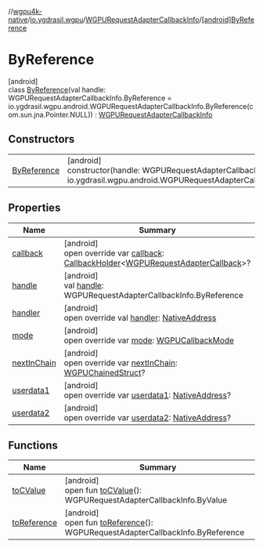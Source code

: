 //[wgpu4k-native](../../../../index.md)/[io.ygdrasil.wgpu](../../index.md)/[WGPURequestAdapterCallbackInfo](../index.md)/[[android]ByReference](index.md)

# ByReference

[android]\
class [ByReference](index.md)(val handle: WGPURequestAdapterCallbackInfo.ByReference = io.ygdrasil.wgpu.android.WGPURequestAdapterCallbackInfo.ByReference(com.sun.jna.Pointer.NULL)) : [WGPURequestAdapterCallbackInfo](../index.md)

## Constructors

| | |
|---|---|
| [ByReference](-by-reference.md) | [android]<br>constructor(handle: WGPURequestAdapterCallbackInfo.ByReference = io.ygdrasil.wgpu.android.WGPURequestAdapterCallbackInfo.ByReference(com.sun.jna.Pointer.NULL)) |

## Properties

| Name | Summary |
|---|---|
| [callback](callback.md) | [android]<br>open override var [callback](callback.md): [CallbackHolder](../../../ffi/-callback-holder/index.md)&lt;[WGPURequestAdapterCallback](../../-w-g-p-u-request-adapter-callback/index.md)&gt;? |
| [handle](handle.md) | [android]<br>val [handle](handle.md): WGPURequestAdapterCallbackInfo.ByReference |
| [handler](handler.md) | [android]<br>open override val [handler](handler.md): [NativeAddress](../../../ffi/-native-address/index.md) |
| [mode](mode.md) | [android]<br>open override var [mode](mode.md): [WGPUCallbackMode](../../-w-g-p-u-callback-mode/index.md) |
| [nextInChain](next-in-chain.md) | [android]<br>open override var [nextInChain](next-in-chain.md): [WGPUChainedStruct](../../-w-g-p-u-chained-struct/index.md)? |
| [userdata1](userdata1.md) | [android]<br>open override var [userdata1](userdata1.md): [NativeAddress](../../../ffi/-native-address/index.md)? |
| [userdata2](userdata2.md) | [android]<br>open override var [userdata2](userdata2.md): [NativeAddress](../../../ffi/-native-address/index.md)? |

## Functions

| Name | Summary |
|---|---|
| [toCValue](../[android]to-c-value.md) | [android]<br>open fun [toCValue](../[android]to-c-value.md)(): WGPURequestAdapterCallbackInfo.ByValue |
| [toReference](../to-reference.md) | [android]<br>open fun [toReference](../to-reference.md)(): WGPURequestAdapterCallbackInfo.ByReference |